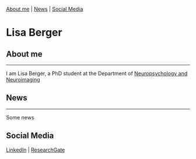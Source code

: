 [About me](#about) | [News](#news) | [Social Media](#socials)
# Lisa Berger

## About me <a name="about"></a>
---
I am Lisa Berger, a PhD student at the Department of [Neuropsychology and Neuroimaging](https://neuropsychologie.uni-graz.at/de/)

## News <a name="news"></a>
---

Some news

## Social Media <a name="socials"></a>

[LinkedIn](https://www.linkedin.com/in/lisa-berger-96553026a/) | [ResearchGate](https://www.researchgate.net/profile/Lisa-Berger-4)
